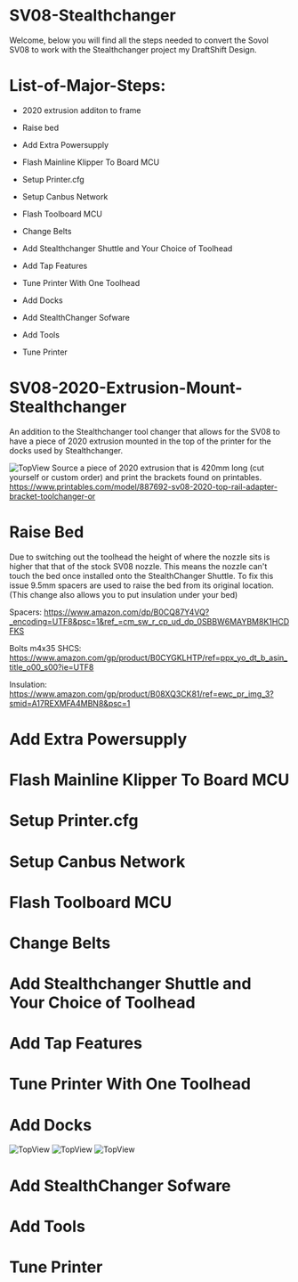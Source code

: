# SV08-Stealthchanger
Welcome, below you will find all the steps needed to convert the Sovol SV08 to work with the Stealthchanger project my DraftShift Design.

# List-of-Major-Steps:
- 2020 extrusion additon to frame
* Raise bed
+ Add Extra Powersupply
- Flash Mainline Klipper To Board MCU
* Setup Printer.cfg
+ Setup Canbus Network
- Flash Toolboard MCU
* Change Belts
+ Add Stealthchanger Shuttle and Your Choice of Toolhead
- Add Tap Features
* Tune Printer With One Toolhead
+ Add Docks
- Add StealthChanger Sofware
* Add Tools
+ Tune Printer

# SV08-2020-Extrusion-Mount-Stealthchanger
An addition to the Stealthchanger tool changer that allows for the SV08 to have a piece of 2020 extrusion mounted in the top of the printer for the docks used by Stealthchanger.

![TopView](https://github.com/game8078/SV08-2020-Extrusion-Mount-Stealthchanger-/blob/main/photos/TopdownView%231.PNG)
Source a piece of 2020 extrusion that is 420mm long (cut yourself or custom order) and print the brackets found on printables. https://www.printables.com/model/887692-sv08-2020-top-rail-adapter-bracket-toolchanger-or  

# Raise Bed
Due to switching out the toolhead the height of where the nozzle sits is higher that that of the stock SV08 nozzle. This means the nozzle can't touch the bed once installed onto the StealthChanger Shuttle. To fix this issue 9.5mm spacers are used to raise the bed from its original location. (This change also allows you to put insulation under your bed)

Spacers: https://www.amazon.com/dp/B0CQ87Y4VQ?_encoding=UTF8&psc=1&ref_=cm_sw_r_cp_ud_dp_0SBBW6MAYBM8K1HCDFKS 

Bolts m4x35 SHCS: https://www.amazon.com/gp/product/B0CYGKLHTP/ref=ppx_yo_dt_b_asin_title_o00_s00?ie=UTF8 

Insulation: https://www.amazon.com/gp/product/B08XQ3CK81/ref=ewc_pr_img_3?smid=A17REXMFA4MBN8&psc=1 

# Add Extra Powersupply
# Flash Mainline Klipper To Board MCU
# Setup Printer.cfg
# Setup Canbus Network
# Flash Toolboard MCU
# Change Belts
# Add Stealthchanger Shuttle and Your Choice of Toolhead
# Add Tap Features
# Tune Printer With One Toolhead
# Add Docks
![TopView](https://github.com/game8078/SV08-2020-Extrusion-Mount-Stealthchanger-/blob/main/photos/Modular%20Docks%20on%202020%20Extrusion.jpg)
![TopView](https://github.com/game8078/SV08-2020-Extrusion-Mount-Stealthchanger-/blob/main/photos/Front%20Modular%20Docks%20with%20Tools.jpg)
![TopView](https://github.com/game8078/SV08-2020-Extrusion-Mount-Stealthchanger-/blob/main/photos/Modular%20Docks%20With%20Tools.jpg)
# Add StealthChanger Sofware
# Add Tools
# Tune Printer
